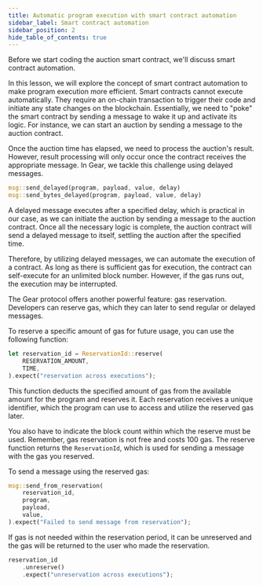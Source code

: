 ```yaml
---
title: Automatic program execution with smart contract automation
sidebar_label: Smart contract automation
sidebar_position: 2
hide_table_of_contents: true
---
```


Before we start coding the auction smart contract, we'll discuss smart contract automation.

In this lesson, we will explore the concept of smart contract automation to make program execution more efficient. Smart contracts cannot execute automatically. They require an on-chain transaction to trigger their code and initiate any state changes on the blockchain. Essentially, we need to "poke" the smart contract by sending a message to wake it up and activate its logic. For instance, we can start an auction by sending a message to the auction contract.

Once the auction time has elapsed, we need to process the auction's result. However, result processing will only occur once the contract receives the appropriate message.
In Gear, we tackle this challenge using delayed messages.

```rust
msg::send_delayed(program, payload, value, delay)
msg::send_bytes_delayed(program, payload, value, delay)
```

A delayed message executes after a specified delay, which is practical in our case, as we can initiate the auction by sending a message to the auction contract. Once all the necessary logic is complete, the auction contract will send a delayed message to itself, settling the auction after the specified time.

Therefore, by utilizing delayed messages, we can automate the execution of a contract. As long as there is sufficient gas for execution, the contract can self-execute for an unlimited block number. However, if the gas runs out, the execution may be interrupted.

The Gear protocol offers another powerful feature: gas reservation. Developers can reserve gas, which they can later to send regular or delayed messages.

To reserve a specific amount of gas for future usage, you can use the following function:

```rust
let reservation_id = ReservationId::reserve(
    RESERVATION_AMOUNT,
    TIME,
).expect("reservation across executions");
```

This function deducts the specified amount of gas from the available amount for the program and reserves it. Each reservation receives a unique identifier, which the program can use to access and utilize the reserved gas later.

You also have to indicate the block count within which the reserve must be used. Remember, gas reservation is not free and costs 100 gas. The reserve function returns the `ReservationId`, which is used for sending a message with the gas you reserved. 

To send a message using the reserved gas:

```rust
msg::send_from_reservation(
    reservation_id,
    program,
    payload,
    value,
).expect("Failed to send message from reservation");
```

If gas is not needed within the reservation period, it can be unreserved and the gas will be returned to the user who made the reservation.

```rust
reservation_id
    .unreserve()
    .expect("unreservation across executions");
```
